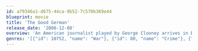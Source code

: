 ```yaml
---
id: a79346a1-d675-44ca-9b52-7c570b369e44
blueprint: movie
title: 'The Good German'
release_date: '2006-12-08'
overview: 'An American journalist played by George Clooney arrives in Berlin just after the end of World War Two. He becomes involved in a murder mystery surrounding a dead GI who washes up at a lakeside mansion during the Potsdam negotiations between the Allied powers. Soon his investigation connects with his search for his married pre-war German lover played by Cate Blanchett.'
genres: '[{"id": 10752, "name": "War"}, {"id": 80, "name": "Crime"}, {"id": 18, "name": "Drama"}, {"id": 9648, "name": "Mystery"}, {"id": 10749, "name": "Romance"}, {"id": 53, "name": "Thriller"}]'
---
```

